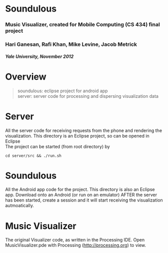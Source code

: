 # Soundulous
### Music Visualizer, created for Mobile Computing (CS 434) final project
### Hari Ganesan, Rafi Khan, Mike Levine, Jacob Metrick
##### Yale University, November 2012

Overview
==========

> soundulous: eclipse project for android app  
> server: server code for processing and dispersing visualization data

Server
==========

All the server code for receiving requests from the phone and rendering the visualization. This directory is an Eclipse project, so can be opened in Eclipse    
The project can be started (from root directory) by

    cd server/src && ./run.sh


Soundulous
==========

All the Android app code for the project. This directory is also an Eclipse app. Download onto an Android (or run on an emulator) AFTER the server has been started, create a session and it will start receiving the visualization autmoatically.


Music Visualizer
==========

The original Visualizer code, as written in the Processing IDE. Open MusicVisualizer.pde with Processing (http://processing.org) to view.